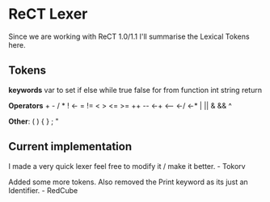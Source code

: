 # ReCT Lexer
Since we are working with ReCT 1.0/1.1 I'll summarise the Lexical Tokens here.

## Tokens

**keywords** var to set if else while true false for from function int string return

**Operators** + - / * ! <- = != < > <= >= ++ -- <-+ <-- <-/ <-* | || & && ^

**Other**: ( ) { } ; "

## Current implementation
I made a very quick lexer feel free to modify it / make it better. - Tokorv  
  
Added some more tokens. Also removed the Print keyword as its just an Identifier. - RedCube